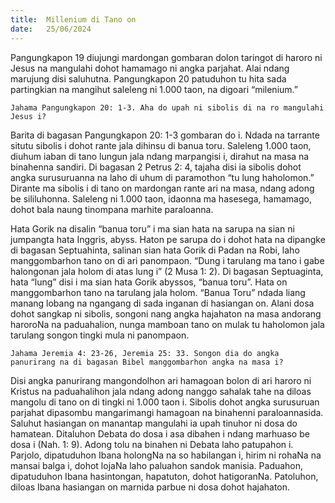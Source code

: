 ```yaml
---
title:  Millenium di Tano on
date:   25/06/2024
---
```


Pangungkapon 19 diujungi mardongan gombaran dolon taringot di haroro ni Jesus na mangulahi dohot hamamago ni angka parjahat. Alai ndang marujung disi saluhutna. Pangungkapon 20 patuduhon tu hita sada partingkian na mangihut saleleng ni 1.000 taon, na digoari “milenium.”

`Jahama Pangungkapon 20: 1-3. Aha do upah ni sibolis di na ro mangulahi Jesus i?`

Barita di bagasan Pangungkapon 20: 1-3 gombaran do i. Ndada na tarrante situtu sibolis i dohot rante jala dihinsu di banua toru. Saleleng 1.000 taon, diuhum iaban di tano lungun jala ndang marpangisi i, dirahut na masa na binahenna sandiri. Di bagasan 2 Petrus 2: 4, tajaha disi ia sibolis dohot angka surusuruanna na laho di uhum di paramothon “tu lung haholomon.” Dirante ma sibolis i di tano on mardongan rante ari na masa, ndang adong be sililuhonna. Saleleng ni 1.000 taon, idaonna ma hasesega, hamamago, dohot bala naung tinompana marhite paraloanna.

Hata Gorik na disalin “banua toru” i ma sian hata na sarupa na sian ni jumpangta hata Inggris, abyss. Haton pe sarupa do i dohot hata na dipangke di bagasan Septuahinta, salinan sian hata Gorik di Padan na Robi, laho manggombarhon tano on di ari panompaon. “Dung i tarulang ma tano i gabe halongonan jala holom di atas lung i” (2 Musa 1: 2). Di bagasan Septuaginta, hata “lung” disi i ma sian hata Gorik abyssos, “banua toru”. Hata on manggombarhon tano na tarulang jala holom. “Banua Toru” ndada liang manang lobang na ngangang di sada inganan di hasiangan on. Alani dosa dohot sangkap ni sibolis, songoni nang angka hajahaton na masa andorang haroroNa na paduahalion, nunga mamboan tano on mulak tu haholomon jala tarulang songon tingki mula ni panompaon.

`Jahama Jeremia 4: 23-26, Jeremia 25: 33. Songon dia do angka panurirang na di bagasan Bibel manggombarhon angka na masa i?`

Disi angka panurirang mangondolhon ari hamagoan bolon di ari haroro ni Kristus na paduahalihon jala ndang adong nanggo sahalak tahe na diloas mangolu di tano on di tingki ni 1.000 taon i. Sibolis dohot angka surusuruan parjahat dipasombu mangarimangi hamagoan na binahenni paraloannasida. Saluhut hasiangan on manantap mangulahi ia upah tinuhor ni dosa do hamatean. Ditaluhon Debata do dosa i asa dibahen i ndang marhuaso be dosa i (Nah. 1: 9). Adong tolu na binahen ni Debata laho patupahon i. Parjolo, dipatuduhon Ibana holongNa na so habilangan i, hirim ni rohaNa na mansai balga i, dohot lojaNa laho paluahon sandok manisia. Paduahon, dipatuduhon Ibana hasintongan, hapatuton, dohot hatigoranNa. Patoluhon, diloas Ibana hasiangan on marnida parbue ni dosa dohot hajahaton.